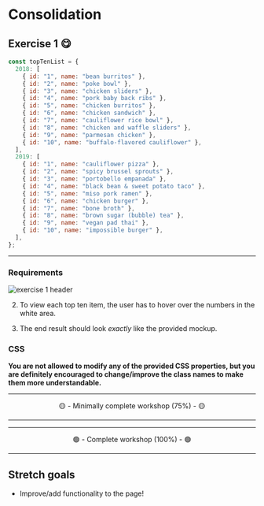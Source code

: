 # Consolidation

## Exercise 1 😋

<!-- Build fun web page that renders GrubHub's top ten food for [2018](https://www.insider.com/most-popular-foods-grubhub-2018-12) and [2019](https://www.thepacker.com/article/report-grubhubs-2019-year-food)!

![exercise 1 complete](./__lecture/assets/ex-1_3.gif)

The lists of foods are provided in `assets/topTenList.js`. -->

```js
const topTenList = {
  2018: [
    { id: "1", name: "bean burritos" },
    { id: "2", name: "poke bowl" },
    { id: "3", name: "chicken sliders" },
    { id: "4", name: "pork baby back ribs" },
    { id: "5", name: "chicken burritos" },
    { id: "6", name: "chicken sandwich" },
    { id: "7", name: "cauliflower rice bowl" },
    { id: "8", name: "chicken and waffle sliders" },
    { id: "9", name: "parmesan chicken" },
    { id: "10", name: "buffalo-flavored cauliflower" },
  ],
  2019: [
    { id: "1", name: "cauliflower pizza" },
    { id: "2", name: "spicy brussel sprouts" },
    { id: "3", name: "portobello empanada" },
    { id: "4", name: "black bean & sweet potato taco" },
    { id: "5", name: "miso pork ramen" },
    { id: "6", name: "chicken burger" },
    { id: "7", name: "bone broth" },
    { id: "8", name: "brown sugar (bubble) tea" },
    { id: "9", name: "vegan pad thai" },
    { id: "10", name: "impossible burger" },
  ],
};
```

<!--
_It has already been added to the HTML file, so it will be available for use in your `scripts.js` file._ -->

---

### Requirements

<!-- 1. The year in the header changes depending on which year is selected. -->

![exercise 1 header](./__lecture/assets/ex-1_2.gif)

2. To view each top ten item, the user has to hover over the numbers in the white area.
<!-- 3. If the user's mouse is not over one of the numbers, the bottom section should say "hover over a #!" -->
3. The end result should look _exactly_ like the provided mockup.
   <!-- 5. You are not allowed to modify any of the CSS properties. _see below_ -->
   <!-- 6. In light of the horrible classnames, please add `id`s to the HTML elements and use `.getElementById()` for this exercise. _This is to ensure that the CSS and JS don't interfere with each other._ -->

### CSS

<!-- All of the CSS has been provided for you. Adding the right class to the right HTML element will get you the desired outcome, but it was done by particularly _evil_ developer. The class names are non-sensical 🤦‍♂️ and won't help you. You'll have to do some detective work. -->

**You are not allowed to modify any of the provided CSS properties, but you are definitely encouraged to change/improve the class names to make them more understandable.**

---

<center>🟡 - Minimally complete workshop (75%) - 🟡</center>

---

---

<center>🟢 - Complete workshop (100%) - 🟢</center>

---

## Stretch goals

- Improve/add functionality to the page!
